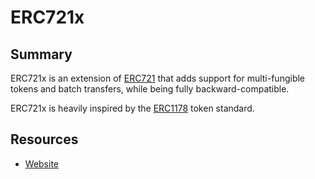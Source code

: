 # ERC721x

## Summary

ERC721x is an extension of [ERC721](https://github.com/econoar/ethhub/tree/5b2440487681e9725c67cfc2350811a3a12e58bc/tokens/what-is-erc/tokens/what-is-erc/erc721.md) that adds support for multi-fungible tokens and batch transfers, while being fully backward-compatible.

ERC721x is heavily inspired by the [ERC1178](https://github.com/ethereum/EIPs/pull/1178/) token standard.

## Resources

* [Website](https://erc721x.org/)

